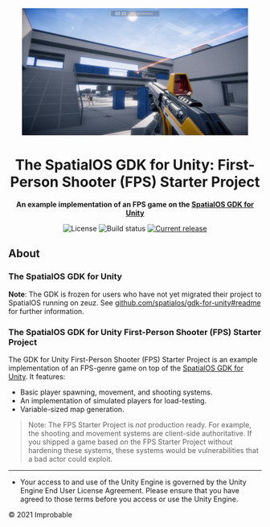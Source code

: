 <div align="center">
  <img src="./.github/fps-starter-project-thumbnail.png" width="450" />

  <h1>The SpatialOS GDK for Unity: First-Person Shooter (FPS) Starter Project</h1>

  <p>
    <strong>An example implementation of an FPS game on the <a href="https://github.com/spatialos/gdk-for-unity">SpatialOS GDK for Unity</a></strong>
  </p>

  <p>
    <img alt="License" src="https://img.shields.io/badge/license-MIT-brightgreen.svg"/>
    <img alt="Build status" src="https://badge.buildkite.com/61c73ff2bf4f7404ab89b6f768afd3fbce1b6a44476806ba6b.svg?branch=develop"/>
    <a href="https://github.com/spatialos/gdk-for-unity-fps-starter-project/releases"><img alt="Current release" src="https://img.shields.io/github/release/spatialos/gdk-for-unity-fps-starter-project.svg"/></a>
  </p>


</div>

## About 

### The SpatialOS GDK for Unity

**Note**: The GDK is frozen for users who have not yet migrated their project to SpatialOS running on zeuz. See [github.com/spatialos/gdk-for-unity#readme](github.com/spatialos/gdk-for-unity#readme) for further information.


### The SpatialOS GDK for Unity First-Person Shooter (FPS) Starter Project

The GDK for Unity First-Person Shooter (FPS) Starter Project is an example implementation of an FPS-genre game on top of the [SpatialOS GDK for Unity](https://github.com/spatialos/gdk-for-unity). It features:

* Basic player spawning, movement, and shooting systems.
* An implementation of simulated players for load-testing.
* Variable-sized map generation.

> Note: The FPS Starter Project is _not_ production ready. For example, the shooting and movement systems are client-side authoritative. If you shipped a game based on the FPS Starter Project without hardening these systems, these systems would be vulnerabilities that a bad actor could exploit.



---

* Your access to and use of the Unity Engine is governed by the Unity Engine End User License Agreement. Please ensure that you have agreed to those terms before you access or use the Unity Engine.

&copy; 2021 Improbable
